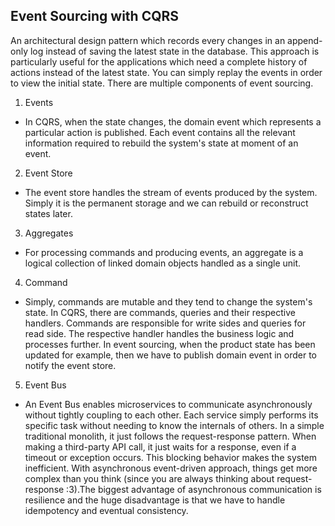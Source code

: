 ## Event Sourcing with CQRS

An architectural design pattern which records every changes in an append-only log instead of saving the latest state in the database. This approach is particularly useful for the applications which need a complete history of actions instead of the latest state. You can simply replay the events in order to view the initial state. There are multiple components of event sourcing.

1. Events

- In CQRS, when the state changes, the domain event which represents a particular action is published. Each event contains all the relevant information required to rebuild the system's state at moment of an event.

2. Event Store

- The event store handles the stream of events produced by the system. Simply it is the permanent storage and we can rebuild or reconstruct states later.

3. Aggregates

- For processing commands and producing events, an aggregate is a logical collection of linked domain objects handled as a single unit.

4. Command

- Simply, commands are mutable and they tend to change the system's state. In CQRS, there are commands, queries and their respective handlers. Commands are responsible for write sides and queries for read side. The respective handler handles the business logic and processes further. In event sourcing, when the product state has been updated for example, then we have to publish domain event in order to notify the event store.

5. Event Bus

- An Event Bus enables microservices to communicate asynchronously without tightly coupling to each other. Each service simply performs its specific task without needing to know the internals of others. In a simple traditional monolith, it just follows the request-response pattern. When making a third-party API call, it just waits for a response, even if a timeout or exception occurs. This blocking behavior makes the system inefficient. With asynchronous event-driven approach, things get more complex than you think (since you are always thinking about request-response :3).The biggest advantage of asynchronous communication is resilience and the huge disadvantage is that we have to handle idempotency and eventual consistency.
